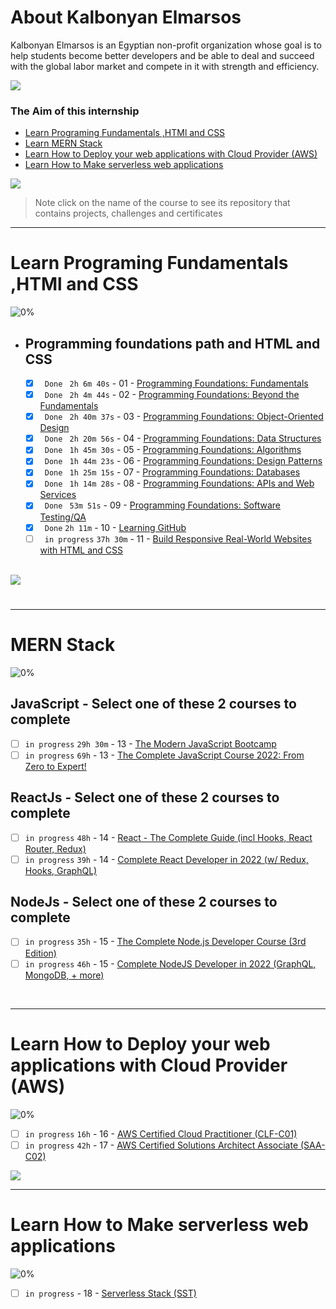# About Kalbonyan Elmarsos
 Kalbonyan Elmarsos is an Egyptian non-profit organization whose goal is to help students become better developers and be able to deal and succeed with the global labor market and compete in it with strength and efficiency.
 <br/>

 <a href="https://www.linkedin.com/company/%D9%83%D8%A7%D9%84%D8%A8%D9%86%D9%8A%D8%A7%D9%86-%D8%A7%D9%84%D9%85%D8%B1%D8%B5%D9%88%D8%B5/" target="_blank"><img src="https://img.shields.io/badge/-Kalbonyan%20Elmarsos-0077B5?style=for-the-badge&logo=Linkedin&logoColor=white"/></a>
### The Aim of this internship
- <a href="#Fundamentals">Learn Programing Fundamentals ,HTMl and CSS </a>
- <a href="#MERN">Learn MERN Stack</a>
- <a href="#AWS">Learn How to Deploy your web applications with Cloud Provider (AWS)</a>
- <a href="#serverless">Learn How to Make serverless web applications</a>

<img src="https://img.shields.io/badge/Total%20Number%20Of%20Hours%20For%20All%20Courses-%2B200h-blue">
<br>

> Note click on the name of the course to see its repository that contains projects, challenges and certificates

- - - -
<!-- Fundamentals -->
<span id="Fundamentals"> </span>
# Learn Programing Fundamentals ,HTMl and CSS

![0%](https://progress-bar.dev/0/?title=Done)
<br />
- ## Programming foundations path and HTML and CSS

    - [x] ` Done` ` 2h 6m 40s` - 01 - [Programming Foundations: Fundamentals](01-Linkedin-Learning/-01-Programming-Foundation-Fundamentals/)
    - [x] ` Done` ` 2h 4m 44s` - 02 - [Programming Foundations: Beyond the Fundamentals](01-Linkedin-Learning/-02-Programming-Foundations-Beyond-Fundamentals)
    - [x] ` Done` ` 2h 40m 37s` - 03 - [Programming Foundations: Object-Oriented Design](01-Linkedin-Learning/-03-Programming-Foundation-Object-Oriented-Design/)
    - [x] ` Done` ` 2h 20m 56s` - 04 - [Programming Foundations: Data Structures](01-Linkedin-Learning/-04-Programming-Foundations-Data-Structures/)
    - [x] ` Done` ` 1h 45m 30s` - 05 - [Programming Foundations: Algorithms](01-Linkedin-Learning/-05-Programming-Foundations-Algorithms/)
    - [x] ` Done` ` 1h 44m 23s` - 06 - [Programming Foundations: Design Patterns](01-Linkedin-Learning/-06-Programming-Foundations-Design-Patterns/)
    - [x] ` Done` ` 1h 25m 15s` - 07 - [Programming Foundations: Databases](01-Linkedin-Learning/-07-Programming-Foundations-Databases/)
    - [x] ` Done` ` 1h 14m 28s` - 08 - [Programming Foundations: APIs and Web Services](01-Linkedin-Learning/-08-Programming-Foundations-APIs-and-Web-Services/)
    - [x] ` Done` ` 53m 51s` - 09 - [Programming Foundations: Software Testing/QA](01-Linkedin-Learning/-09-Programming-Foundations-Software-TestingQA/)
    - [x] ` Done` ` 2h 11m ` - 10 - [Learning GitHub](01-Linkedin-Learning/-10-Learning-GitHub)
    - [ ] ` in progress` ` 37h 30m ` - 11 - [Build Responsive Real-World Websites with HTML and CSS](02-Udemy/-01-HTML-CSS-Jonas)

    <br />

<img src="https://img.shields.io/badge/Total%20Number%20Of%20Hours%20For%20This%20Courses-59h25m-blue">

#
- - - -
<!-- MERN -->

<span id="MERN"></span>
# MERN Stack
![0%](https://progress-bar.dev/0/?title=Done)
<br />
## JavaScript - Select one of these 2 courses to complete
- [ ]  `in progress` `29h 30m` - 13 - [The Modern JavaScript Bootcamp](./02-Udemy/-02-Js-Andrew)
- [ ]  `in progress` `69h` - 13 - [The Complete JavaScript Course 2022: From Zero to Expert!](./02-Udemy/-02-Js-Jonas)
## ReactJs - Select one of these 2 courses to complete
- [ ]  `in progress` `48h` - 14 - [React - The Complete Guide (incl Hooks, React Router, Redux)](./02-Udemy/-03-Reactjs-Maximilian)
- [ ]  `in progress` `39h` - 14 - [Complete React Developer in 2022 (w/ Redux, Hooks, GraphQL)](/02-Udemy/-03-Reactjs-ZTM)
## NodeJs - Select one of these 2 courses to complete
- [ ] `in progress` `35h` - 15 - [The Complete Node.js Developer Course (3rd Edition)](/02-Udemy/-04-Nodejs-Andrew)
- [ ]  `in progress` `46h` - 15 - [Complete NodeJS Developer in 2022 (GraphQL, MongoDB, + more)](./02-Udemy/-04-Nodejs-ZTM)

<!--<img src="https://img.shields.io/badge/Total%20Number%20Of%20Hours%20For%20This%20Courses-157h30m-blue"> -->
<br />

- - - -

<!-- AWS -->
<span id="AWS"></span>
# Learn How to Deploy your web applications with Cloud Provider (AWS)
![0%](https://progress-bar.dev/0/?title=Done)
- [ ]  `in progress` `16h` - 16 - [AWS Certified Cloud Practitioner (CLF-C01)](03-aCloudGuru/AWS%20Certified%20Cloud%20Practitioner%20(CLF-C01)/)
- [ ]  `in progress` `42h` - 17 - [AWS Certified Solutions Architect Associate (SAA-C02)](03-aCloudGuru/AWS%20Certified%20Solutions%20Architect%20Associate%20(SAA-C02))

<img src="https://img.shields.io/badge/Total%20Number%20Of%20Hours%20For%20This%20Courses-58h-blue">
<br />

- - - -
<!-- serverless -->
<span id="serverless"></span>


# Learn How to Make serverless web applications
![0%](https://progress-bar.dev/0/?title=Done)
- [ ] `in progress` - 18 - [Serverless Stack (SST)](04-Serverless-Stack-Project/)
